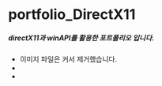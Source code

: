 # portfolio_DirectX11
<h5>directX11과 winAPI를 활용한 포트폴리오 입니다.</h5>
<ul>
<li>이미지 파일은 커서 제거했습니다.</li>
<li></li>
<li></li>
</ul>
